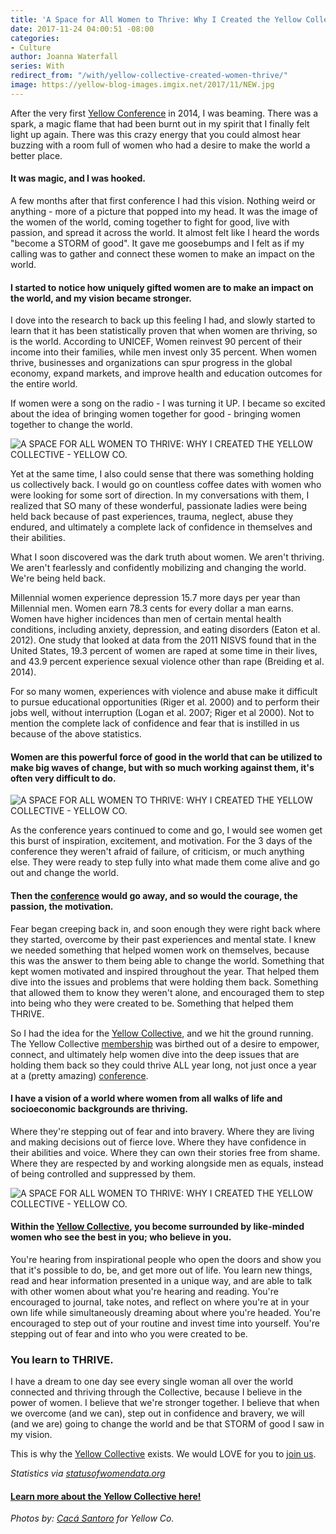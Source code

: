 ```yaml
---
title: 'A Space for All Women to Thrive: Why I Created the Yellow Collective'
date: 2017-11-24 04:00:51 -08:00
categories:
- Culture
author: Joanna Waterfall
series: With
redirect_from: "/with/yellow-collective-created-women-thrive/"
image: https://yellow-blog-images.imgix.net/2017/11/NEW.jpg
---
```


After the very first [Yellow Conference](http://yellowco.co/conference/) in 2014, I was beaming. There was a spark, a magic flame that had been burnt out in my spirit that I finally felt light up again. There was this crazy energy that you could almost hear buzzing with a room full of women who had a desire to make the world a better place.

#### **It was magic, and I was hooked.**

A few months after that first conference I had this vision. Nothing weird or anything - more of a picture that popped into my head. It was the image of the women of the world, coming together to fight for good, live with passion, and spread it across the world. It almost felt like I heard the words "become a STORM of good". It gave me goosebumps and I felt as if my calling was to gather and connect these women to make an impact on the world.

#### **I started to notice how uniquely gifted women are to make an impact on the world, and my vision became stronger.**

I dove into the research to back up this feeling I had, and slowly started to learn that it has been statistically proven that when women are thriving, so is the world. According to UNICEF, Women reinvest 90 percent of their income into their families, while men invest only 35 percent. When women thrive, businesses and organizations can spur progress in the global economy, expand markets, and improve health and education outcomes for the entire world.

If women were a song on the radio - I was turning it UP. I became so excited about the idea of bringing women together for good - bringing women together to change the world.

![A SPACE FOR ALL WOMEN TO THRIVE: WHY I CREATED THE YELLOW COLLECTIVE - YELLOW CO.](https://yellow-blog-images.imgix.net/2017/11/0P7A8960.jpg)

Yet at the same time, I also could sense that there was something holding us collectively back. I would go on countless coffee dates with women who were looking for some sort of direction. In my conversations with them, I realized that SO many of these wonderful, passionate ladies were being held back because of past experiences, trauma, neglect, abuse they endured, and ultimately a complete lack of confidence in themselves and their abilities.

What I soon discovered was the dark truth about women. We aren't thriving. We aren't fearlessly and confidently mobilizing and changing the world. We're being held back.

Millennial women experience depression 15.7 more days per year than Millennial men. Women earn 78.3 cents for every dollar a man earns. Women have higher incidences than men of certain mental health conditions, including anxiety, depression, and eating disorders (Eaton et al. 2012). One study that looked at data from the 2011 NISVS found that in the United States, 19.3 percent of women are raped at some time in their lives, and 43.9 percent experience sexual violence other than rape (Breiding et al. 2014).

For so many women, experiences with violence and abuse make it difficult to pursue educational opportunities (Riger et al. 2000) and to perform their jobs well, without interruption (Logan et al. 2007; Riger et al 2000). Not to mention the complete lack of confidence and fear that is instilled in us because of the above statistics.

#### **Women are this powerful force of good in the world that can be utilized to make big waves of change, but with so much working against them, it's often very difficult to do.**

![A SPACE FOR ALL WOMEN TO THRIVE: WHY I CREATED THE YELLOW COLLECTIVE - YELLOW CO.](https://yellow-blog-images.imgix.net/2017/11/0P7A9660-1.jpg)

As the conference years continued to come and go, I would see women get this burst of inspiration, excitement, and motivation. For the 3 days of the conference they weren't afraid of failure, of criticism, or much anything else. They were ready to step fully into what made them come alive and go out and change the world.

#### **Then the [conference](http://yellowco.co/conference/) would go away, and so would the courage, the passion, the motivation.**

Fear began creeping back in, and soon enough they were right back where they started, overcome by their past experiences and mental state. I knew we needed something that helped women work on themselves, because this was the answer to them being able to change the world. Something that kept women motivated and inspired throughout the year. That helped them dive into the issues and problems that were holding them back. Something that allowed them to know they weren't alone, and encouraged them to step into being who they were created to be. Something that helped them THRIVE.

So I had the idea for the [Yellow Collective](http://yellowco.co/membership/), and we hit the ground running. The Yellow Collective [membership](http://yellowco.co/membership/) was birthed out of a desire to empower, connect, and ultimately help women dive into the deep issues that are holding them back so they could thrive ALL year long, not just once a year at a (pretty amazing) [conference](http://yellowco.co/conference/).

#### **I have a vision of a world where women from all walks of life and socioeconomic backgrounds are thriving.**

Where they're stepping out of fear and into bravery. Where they are living and making decisions out of fierce love. Where they have confidence in their abilities and voice. Where they can own their stories free from shame. Where they are respected by and working alongside men as equals, instead of being controlled and suppressed by them.

![A SPACE FOR ALL WOMEN TO THRIVE: WHY I CREATED THE YELLOW COLLECTIVE - YELLOW CO.](https://yellow-blog-images.imgix.net/2017/11/0P7A8976.jpg)

#### **Within the [Yellow Collective](http://yellowco.co/membership/), you become surrounded by like-minded women who see the best in you; who believe in you.**

You're hearing from inspirational people who open the doors and show you that it's possible to do, be, and get more out of life. You learn new things, read and hear information presented in a unique way, and are able to talk with other women about what you're hearing and reading. You're encouraged to journal, take notes, and reflect on where you're at in your own life while simultaneously dreaming about where you're headed. You're encouraged to step out of your routine and invest time into yourself. You're stepping out of fear and into who you were created to be.

### **You learn to THRIVE.**

I have a dream to one day see every single woman all over the world connected and thriving through the Collective, because I believe in the power of women. I believe that we're stronger together. I believe that when we overcome (and we can), step out in confidence and bravery, we will (and we are) going to change the world and be that STORM of good I saw in my vision.

This is why the [Yellow Collective](http://yellowco.co/membership/) exists. We would LOVE for you to [join us](http://yellowco.co/membership/).

_Statistics via [statusofwomendata.org](https://statusofwomendata.org/)_

#### [Learn more about the Yellow Collective here!](http://yellowco.co/membership/)

_Photos by: [Cacá Santoro](http://cacasantoro.com/) for Yellow Co._
